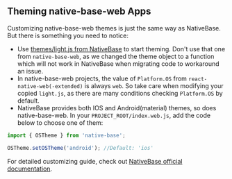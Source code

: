 Theming native-base-web Apps
---------------------------
Customizing native-base-web themes is just the same way as NativeBase. But there is something you need to notice:
* Use [themes/light.js from NativeBase](https://github.com/GeekyAnts/NativeBase/blob/master/Components/Themes/light.js) to start theming. Don't use that one from `native-base-web`, as we changed the theme object to a function which will not work in NativeBase when migrating code to workaround an issue.
* In native-base-web projects, the value of `Platform.OS` from `react-native-web(-extended)` is always `web`. So take care when modifying your copied `light.js`, as there are many conditions checking `Platform.OS` by default.
* NativeBase provides both IOS and Android(material) themes, so does native-base-web. In your `PROJECT_ROOT/index.web.js`, add the code below to choose one of them:

```JavaScript
import { OSTheme } from 'native-base';

OSTheme.setOSTheme('android'); //Default: 'ios'
```

For detailed customizing guide, check out [NativeBase official documentation](http://nativebase.io/docs/v0.5.7/customize#themingNativeBaseApp).
